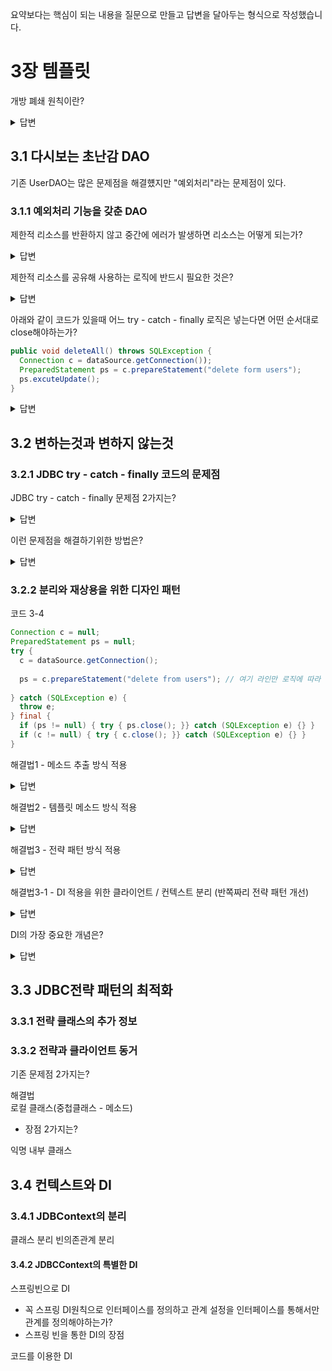 요약보다는 핵심이 되는 내용을 질문으로 만들고 답변을 달아두는 형식으로 작성했습니다.

# 3장 템플릿
    
개방 폐쇄 원칙이란?
<details>
<summary>답변</summary>

---
확장에는 열려있고 코드 변경에는 굳게 닫혀 있다는 객체 지향 설계의 핵심 원칙이다. </br>
(관심사가 분리되면 다른 관심사의 변경에는 코드 변경이 일어나지 않는다.)
---
</details>

## 3.1 다시보는 초난감 DAO

기존 UserDAO는 많은 문제점을 해결헀지만 "예외처리"라는 문제점이 있다.

### 3.1.1 예외처리 기능을 갖춘 DAO

제한적 리소스를 반환하지 않고 중간에 에러가 발생하면 리소스는 어떻게 되는가? </br>
<details>
<summary>답변</summary>

---
제한적 리소스를 사용하다가 close를 하지 않으면 connection이 계속 쌓이게 되고 </br>
connection pool에 connection이 모자르게 되면 리소스가 부족하다는 에러가 띄우고 서버가 중단될 수 있다. </br>
---
</details>
    
제한적 리소스를 공유해 사용하는 로직에 반드시 필요한 것은? 

<details>
<summary>답변</summary>

---
try - catch - finally 로직을 통해서 제한적 리소스를 사용하다가 에러가 발생해도 반환 로직(close)를 통해서 반환해야한다. </br>

---

</details>

아래와 같이 코드가 있을때 어느 try - catch - finally 로직은 넣는다면 어떤 순서대로 close해야하는가?
```java
public void deleteAll() throws SQLException {
  Connection c = dataSource.getConnection());
  PreparedStatement ps = c.prepareStatement("delete form users");
  ps.excuteUpdate();
}
```

<details>
<summary>답변</summary>

---
close는 만들어진 순서의 반대로 하는 것이 원칙이다.

```java
public void deleteAll() throws SQLException {
  Connection c = null;
  PreparedStatement ps = null;
  try {
    c = dataSource.getConnection());
    ps = c.prepareStatement("delete form users");
    ps.excuteUpdate();
  } catch(SQLException e) {
    throw e;
  } finally { // finally이므로 try에서 예외가 나든 안나든 실행된다.
    if (ps != null) {
      try {
        ps.close();
      } catch(SQLException e) { // ps.close()에서도 SQLException이 발생할 수 도 있다.
      }
    }
    if (c != null) {
      try {
        c.close();
      } catch (SQLException e) {
      }
    }
  }
}
```
---

</details>


## 3.2 변하는것과 변하지 않는것

### 3.2.1 JDBC try - catch - finally 코드의 문제점

JDBC try - catch - finally 문제점 2가지는? 

<details>
<summary>답변</summary>

---
1. finally안에도 try - catch가 나오면서 try-catch가 중첩된다.
2. DAO 메소드마다 try - catch 절이 반복적으로 추가된다.
---
</details>

이런 문제점을 해결하기위한 방법은?
<details>
<summary>답변</summary>

---
변하지 않고 많이 중복되는 코드와 로직에 따라 자꾸 변하고 확장되는 코드를 잘 분리하는 것이다.
즉, 변하는것과 변하지 않는것을 분리하는 작업이 필요하다.

---
</details>

### 3.2.2 분리와 재상용을 위한 디자인 패턴
코드 3-4
```java
Connection c = null;
PreparedStatement ps = null;
try {
  c = dataSource.getConnection();
  
  ps = c.prepareStatement("delete from users"); // 여기 라인만 로직에 따라 바뀌고 확장되고 나머지 예외처리는 변하지 않고 중복된다.
  
} catch (SQLException e) {
  throw e;
} final {
  if (ps != null) { try { ps.close(); }} catch (SQLException e) {} }
  if (c != null) { try { c.close(); }} catch (SQLException e) {} }
}
```

해결법1 - 메소드 추출 방식 적용</br>
<details>
<summary>답변</summary>

---
```java
public void deleteAll() throws SQLException {
  try {
    c = dataSource.getConnection();
    
    ps = makeStatement(c);
    
    ps.executeUpdate();
  } catch (SQLException e){
        ...
  }
}

private PreparedStatement makeStatement(Connection c) throws SQLException {
  PreparedStatement ps;
  ps = c.prepareStatement("delete from users");
  return ps;
}
```
변하고 확장되는 로직을 method로 추출했다. 하지만 이렇다고 추출한 method를 재사용할 수도 없고 남은 코드가 재사용되어서 중복을 줄여주지도 않는다.
원하는 것과 정반대로 되었다.

---
</details>

해결법2 - 템플릿 메소드 방식 적용 </br>
<details>
<summary>답변</summary>

---
템플릿 메소드를 상속을 이용해서 기능을 확장하는 패턴이다. </br>
즉, 변하지 않는 코드는 슈퍼클래스에 두고 변하는 부분은 추상 메소드로 정의해서 서브 클래스에서 오버라이드하여 사용하는 패턴이다.

UserDao를 추상클래스로 만들고 UserDaoDeleteAll는 이를 상속받은 후 makeStatement를 오버라이드하여 사용한다.

```java

import java.sql.PreparedStatement;

public class UserDaoDeleteAll extends UserDao {
  protected PreparedStatement makeStatement(Connection c) throws SQLException {
    PreparedStatement ps = c.prepareStatement("Delete From users");
    return ps;
  }
}
```
확실히 변하지 않는 코드를 재사용할 수 있지만 DAO로직마다 클래스를 하나씩 만들어야한다. </br>
일반적인 Application에서 DAO로직마다 클래스를 만든다면 클래스가 엄청나게 많아질것이다. (클래스 폭발) </br>
---
</details>

해결법3 - 전략 패턴 방식 적용</br>
<details>
<summary>답변</summary>

---
오브젝트를 둘로 나누고 클래스 레벨에서는 인터페이스를 통해서만 의존하는 전략 패턴이다.
즉, 오브젝트 간에 합성을 통해서 로직이 실행되는 패턴이다.

인터페이스
```java
import java.sql.PreparedStatement;
import java.sql.SQLException;

public interface StatementStrategy {
  PreparedStatement makePreparedStatement(Connection c) throws SQLException;
}
```

deleteAll() 메소드 기능을 구현한 전략 클래스
```java
import java.sql.PreparedStatement;
import java.sql.SQLException;

public class DeleteAllStatement implements StatementStrategy {
  public PreparedStatement makePreparedStatement(Connection c) throws SQLException {
    PreparedStatement ps = c.prepareStatement("delete from users");
    return ps;
  }
}
```

전략 패턴으로 구현된 DeleteAllStatement를 사용하는 deleteAll 메소드
```java
public void deleteAll() throws SQLException {
  ...
  try {
    c = dataSource.getConnection();
    
    StatementStrategy strategy = new DeleteAllStatement();
    ps = strategy.makePreparedStatement(c);
    
    ps.excuteUpdate();
  } catch (SQLException e) {
        ...
  }
}
```
이렇게 전략패턴을 사용하는 것은 반쪽짜리이다.
deleteAll에서는 DeleteAllStatement라는 전략을 사용할지 구체적으로 알고 있어야한다. 
---
</details>

해결법3-1 - DI 적용을 위한 클라이언트 / 컨텍스트 분리 (반쪽짜리 전략 패턴 개선) </br>
<details>
<summary>답변</summary>

---
전략 패턴을 재대로 사용하려면 'Conext가 어떤 전략을 사용하게 할것인가?' 결정은 Client가 결정해야한다.
Client가 하나의 Steraty를 선택하고 오브젝트를 만들어서 Context에 전달하는게 올바른 전략패턴이다.

메소드로 분리한 try/catch/finally 컨텍스트 코드
```java
public void jdbcContextWithStatementStrategy(StatementStrategy stmt) throws SQLException { // StatementStrategy를 파라미터로 받는것이 핵심
  Connection c = null;
  PreparedStatement ps = null;
  
  try {
    c = dataSource.getConnection();
    ps = stmt.makePreparedStatement(c);
    ps.excuteUpdate();
  } catch (SQLException e) {
    throw e;
  } finally {
    if (ps != null) { try { ps.close(); } catch (SQLException e) {} }
    if (c != null) { try { c.close(); } catch (SQLException e) {} }
  }
}
```
클라이언트 책임을 담당할 deleteAll()메소드 
```java
public void deleteAll() throws SQLException {
  StatementStrategy st = new DeleteAllStatement(); // 선정한 전략 클래스의 오브젝트 생성
  jdbcContextWithStatementStrategy(st); // 컨텍스트 호출, 전략 오브젝트 전달 
}
```
---
</details>

DI의 가장 중요한 개념은?
<details>
<summary>답변</summary>

---
DI의 가장 중요한 개념은 제3자의 도움을 통해 두 오브젝트 사이의 유연한 관계가 설정되도록 만든다는 것이다. </br>
이 개념은 오브젝트와 구성요소의 구조나 관계를 다양하게 만들수 있게 만든다. 
---
</details>

## 3.3 JDBC전략 패턴의 최적화

### 3.3.1 전략 클래스의 추가 정보

### 3.3.2 전략과 클라이언트 동거

기존 문제점 2가지는?

해결법 </br>
로컬 클래스(중첩클래스 - 메소드) </br>
- 장점 2가지는? 

익명 내부 클래스

## 3.4 컨텍스트와 DI

### 3.4.1 JDBContext의 분리
클래스 분리
빈의존관계 분리

#### 3.4.2 JDBCContext의 특별한 DI

스프링빈으로 DI </br>
- 꼭 스프링 DI원칙으로 인터페이스를 정의하고 관계 설정을 인터페이스를 통해서만 관계를 정의해야하는가? </br>
- 스프링 빈을 통한 DI의 장점 </br>

코드를 이용한 DI </br>
